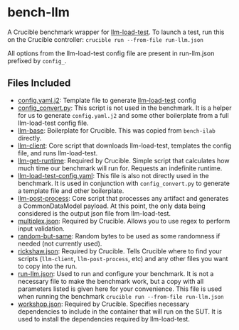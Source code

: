 # bench-llm

A Crucible benchmark wrapper for [llm-load-test](https://github.com/openshift-psap/llm-load-test).
To launch a test, run this on the Crucible controller: `crucible run --from-file run-llm.json`

All options from the llm-load-test config file are present in run-llm.json prefixed by `config_`.

## Files Included

- [config.yaml.j2](config.yaml.j2): Template file to generate [llm-load-test](https://github.com/openshift-psap/llm-load-test) config
- [config_convert.py](config_convert.py): This script is not used in the benchmark. It is a helper for us to generate `config.yaml.j2` and some other
boilerplate from a full llm-load-test config file.
- [llm-base](llm-base): Boilerplate for Crucible. This was copied from `bench-ilab` directly.
- [llm-client](llm-client): Core script that downloads llm-load-test, templates the config file, and runs llm-load-test.
- [llm-get-runtime](llm-get-runtime): Required by Crucible. Simple script that calculates how much time our benchmark will run for. Requests an indefinite runtime.
- [llm-load-test-config.yaml](llm-load-test-config.yaml): This file is also not directly used in the benchmark. It is used in conjunction with `config_convert.py` to generate
a template file and other boilerplate.
- [llm-post-process](llm-post-process): Core script that processes any artifact and generates a CommonDataModel payload. At this point, the only data being considered is the output json file from llm-load-test.
- [multiplex.json](multiplex.json): Required by Crucible. Allows you to use regex to perform input validation.
- [random-but-same](random-but-same): Random bytes to be used as some randomness if needed (not currently used).
- [rickshaw.json](rickshaw.json): Required by Crucible. Tells Crucible where to find your scripts (`llm-client`, `llm-post-process`, etc) and any other files you want to copy into the run.
- [run-llm.json](run-llm.json): Used to run and configure your benchmark. It is not a necessary file to make the benchmark work, but a copy with all parameters listed is given here for your convenience. This file is used when running the benchmark `crucible run --from-file run-llm.json`
- [workshop.json](workshop.json): Required by Crucible. Specifies necessary dependencies to include in the container that will run on the SUT. It is used to install the dependencies required by llm-load-test.

